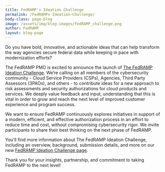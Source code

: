 ```yaml
---
title: FedRAMP's Ideation Challenge
permalink: /FedRAMPs-Ideation-Challenge/
body-class: page-blog
image: /assets/img/blog-images/FedRAMP_challenge.png
author: FedRAMP
layout: blog-page
---
```

Do you have bold, innovative, and actionable ideas that can help transform the way agencies secure federal data while keeping in pace with modernization efforts? 

The FedRAMP PMO is excited to announce the launch of <a href="http://fedramp.gov/challenge/">The FedRAMP Ideation Challenge</a>. We’re calling on all members of the cybersecurity community - Cloud Service Providers (CSPs), Agencies, Third Party Assessors (3PAOs), and others - to contribute ideas for a new approach to risk assessments and security authorizations for cloud products and services. We deeply value feedback and input, understanding that this is vital in order to grow and reach the next level of improved customer experience and program success.  

We want to ensure FedRAMP continuously explores initiatives in support of a modern, efficient, and effective authorization process in an effort to reduce time and cost, without compromising cybersecurity rigor. We invite participants to share their best thinking on the next phase of FedRAMP.  

You’ll find more information about The FedRAMP Ideation Challenge, including an overview, background, submission details, and more on our new <a href="http://fedramp.gov/challenge/">FedRAMP Ideation Challenge page</a>. 

Thank you for your insights, partnership, and commitment to taking FedRAMP to the next level!
